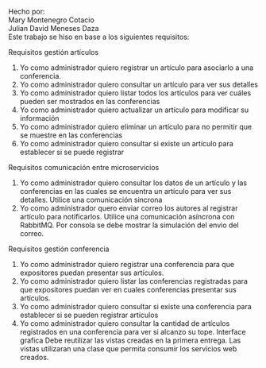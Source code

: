 Hecho por:<br>
Mary Montenegro Cotacio<br>
Julian David Meneses Daza<br>
Este trabajo se hiso en base a los siguientes requisitos:<br>

Requisitos gestión artículos<br>
1) Yo como administrador quiero registrar un artículo para asociarlo a una conferencia.
2) Yo como administrador quiero consultar un artículo para ver sus detalles
3) Yo como administrador quiero listar todos los artículos para ver cuáles pueden ser mostrados en las
conferencias
4) Yo como administrador quiero actualizar un artículo para modificar su información
5) Yo como administrador quiero eliminar un artículo para no permitir que se muestre en las conferencias
6) Yo como administrador quiero consultar si existe un artículo para establecer si se puede registrar

Requisitos comunicación entre microservicios<br>
1) Yo como administrador quiero consultar los datos de un artículo y las conferencias en las cuales se
encuentra un artículo para ver sus detalles. Utilice una comunicación sincrona
2) Yo como administrador quero enviar correo los autores al registrar artículo para notificarlos. Utilice
una comunicación asíncrona con RabbitMQ. Por consola se debe mostrar la simulación del envio del
correo.

Requisitos gestión conferencia<br>
1) Yo como administrador quiero registrar una conferencia para que expositores puedan presentar sus
artículos.
2) Yo como administrador quiero listar las conferencias registradas para que expositores puedan ver en
cuales conferencias presentar sus artículos.
3) Yo como administrador quiero consultar si existe una conferencia para establecer si se pueden
registrar artículos
4) Yo como administrador quiero consultar la cantidad de artículos registrados en una conferencia para
ver si alcanzo su tope.
Interface grafica
Debe reutilizar las vistas creadas en la primera entrega. Las vistas utilizaran una clase que permita consumir los
servicios web creados.
